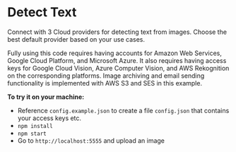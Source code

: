 # Detect Text

Connect with 3 Cloud providers for detecting text from images. Choose the best default provider based on your use cases. 

Fully using this code requires having accounts for Amazon Web Services, Google Cloud Platform, and Microsoft Azure. It also requires having access keys for Google Cloud Vision, Azure Computer Vision, and AWS Rekognition on the corresponding platforms. Image archiving and email sending functionality is implemented with AWS S3 and SES in this example.

**To try it on your machine:**

* Reference `config.example.json` to create a file `config.json` that contains your access keys etc.
* `npm install`
* `npm start`
* Go to `http://localhost:5555` and upload an image



